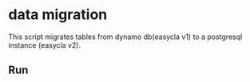 # data migration 

This script migrates tables from dynamo db(easycla v1) to a postgresql instance (easycla v2). 

## Run
```python data_migration.py --rds-host=<db-host> --rds-username= <db-username> --rds-database=<database> --rds-password=<password>
```
